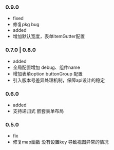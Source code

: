 ### 0.9.0
- fixed
 - 修复pkg bug
- added
 - 增加默认宽度，表单itemGutter配置

### 0.7.0 | 0.8.0
- added
 - 全局配置增加 debug、组件name
 - 增加表单option buttonGroup 配置
 - 引入版本号差异处理机制，保障api设计的稳定

### 0.6.0
- added
 - 支持递归式 嵌套表单布局

### 0.5.0
- fix
 - 修复map函数 没有设置key 导致视图异常的情况